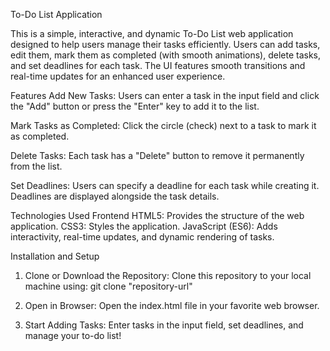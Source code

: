 To-Do List Application

This is a simple, interactive, and dynamic To-Do List web application designed to help users manage their tasks efficiently. Users can add tasks, edit them, mark them as completed (with smooth animations), delete tasks, and set deadlines for each task. The UI features smooth transitions and real-time updates for an enhanced user experience.


Features
Add New Tasks:
Users can enter a task in the input field and click the "Add" button or press the "Enter" key to add it to the list.

Mark Tasks as Completed:
Click the circle (check) next to a task to mark it as completed. 

Delete Tasks:
Each task has a "Delete" button to remove it permanently from the list.

Set Deadlines:
Users can specify a deadline for each task while creating it. Deadlines are displayed alongside the task details.


Technologies Used
Frontend
  HTML5:
  Provides the structure of the web application.
  CSS3:
  Styles the application.
  JavaScript (ES6):
  Adds interactivity, real-time updates, and dynamic rendering of tasks.


Installation and Setup
  1. Clone or Download the Repository:
    Clone this repository to your local machine using:
      git clone "repository-url"


  2. Open in Browser:
    Open the index.html file in your favorite web browser.
    
  
  3. Start Adding Tasks:
    Enter tasks in the input field, set deadlines, and manage your to-do list!